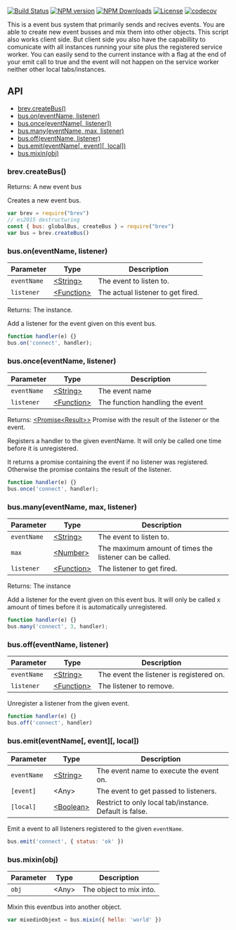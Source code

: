 [![Build Status][img-travis]][url-travis]
[![NPM version][img-npm]][url-npm]
[![NPM Downloads][img-downloads]][url-downloads]
[![License][img-license]][url-license]
[![codecov][img-cc]][url-cc]

This is a event bus system that primarily sends and recives events. You are able to create
new event busses and mix them into other objects. This script also works client side. But 
client side you also have the capabillity to comunicate with all instances running your site
plus the registered service worker. You can easily send to the current instance with a flag 
at the end of your emit call to true and the event will not happen on the service worker 
neither other local tabs/instances.

## API

- [brev.createBus()](#brevcreatebus)
- [bus.on(eventName, listener)](#busoneventname-listener)
- [bus.once(eventName[, listener])](#busonceeventname-listener)
- [bus.many(eventName, max, listener)](#busmanyeventname-max-listener)
- [bus.off(eventName, listener)](#busoffeventname-listener)
- [bus.emit(eventName[, event][, local])](#busemiteventname-event-local)
- [bus.mixin(obj)](#busmixinobj)

### brev.createBus()
Returns: A new event bus

Creates a new event bus.

```js
var brev = require("brev")
// es2015 destructuring
const { bus: globalBus, createBus } = require("brev")
var bus = brev.createBus()
```

### bus.on(eventName, listener)
|Parameter|Type|Description|
|-|-|-|
|`eventName`|[\<String>][mdn-str]|The event to listen to.|
|`listener`|[\<Function>][mdn-fun]|The actual listener to get fired.|

Returns: The instance.

Add a listener for the event given on this event bus.

```js
function handler(e) {}
bus.on('connect', handler);
```

### bus.once(eventName, listener)
|Parameter|Type|Description|
|-|-|-|
|`eventName`|[\<String>][mdn-str]|The event name|
|`listener`|[\<Function>][mdn-fun]|The function handling the event|

Returns: [\<Promise\<Result>>][mdn-prm] Promise with the result of the listener or the event.

Registers a handler to the given eventName.
It will only be called one time before it is unregistered.

It returns a promise containing the event if no listener was registered.
Otherwise the promise contains the result of the listener.

```js
function handler(e) {}
bus.once('connect', handler);
```

### bus.many(eventName, max, listener)
|Parameter|Type|Description|
|-|-|-|
|`eventName`|[\<String>][mdn-str]|The event to listen to.|
|`max`|[\<Number>][mdn-num]|The maximum amount of times the listener can be called.|
|`listener`|[\<Function>][mdn-fun]|The listener to get fired.|

Returns: The instance

Add a listener for the event given on this event bus.
It will only be called x amount of times before it is automatically unregistered.

```js
function handler(e) {}
bus.many('connect', 3, handler);
```

### bus.off(eventName, listener)
|Parameter|Type|Description|
|-|-|-|
|`eventName`|[\<String>][mdn-str]|The event the listener is registered on.|
|`listener`|[\<Function>][mdn-fun]|The listener to remove.|

Unregister a listener from the given event.

```js
function handler(e) {}
bus.off('connect', handler)
```

### bus.emit(eventName\[, event][, local])
|Parameter|Type|Description|
|-|-|-|
|`eventName`|[\<String>][mdn-str]|The event name to execute the event on.|
|`[event]`|\<Any>|The event to get passed to listeners.|
|`[local]`|[\<Boolean>][mdn-bol]|Restrict to only local tab/instance. Default is false.|

Emit a event to all listeners registered to the given `eventName`.

```js
bus.emit('connect', { status: 'ok' })
```

### bus.mixin(obj)
|Parameter|Type|Description|
|-|-|-|
|`obj`|\<Any>|The object to mix into.|

Mixin this eventbus into another object.

```js
var mixedinObjext = bus.mixin({ hello: 'world' })
```

[mdn-str]: https://developer.mozilla.org/en-US/docs/Web/JavaScript/Reference/Global_Objects/String
[mdn-fun]: https://developer.mozilla.org/en-US/docs/Web/JavaScript/Reference/Global_Objects/Function
[mdn-num]: https://developer.mozilla.org/en-US/docs/Web/JavaScript/Reference/Global_Objects/Number
[mdn-obj]: https://developer.mozilla.org/en-US/docs/Web/JavaScript/Reference/Global_Objects/Object
[mdn-bol]: https://developer.mozilla.org/en-US/docs/Web/JavaScript/Reference/Global_Objects/Boolean
[mdn-arr]: https://developer.mozilla.org/en-US/docs/Web/JavaScript/Reference/Global_Objects/Array
[mdn-prm]: https://developer.mozilla.org/en-US/docs/Web/JavaScript/Reference/Global_Objects/Promise

[url-travis]: https://travis-ci.org/ocpu/Brev
[url-npm]: https://npmjs.org/package/brev
[url-license]: lisense.md
[url-downloads]: https://npmjs.org/package/brev
[url-cc]: https://codecov.io/gh/ocpu/Brev

[img-travis]: https://img.shields.io/travis/ocpu/Brev.svg?style=flat-square
[img-npm]: https://img.shields.io/npm/v/brev.svg?style=flat-square
[img-license]: https://img.shields.io/npm/l/brev.svg?style=flat-square
[img-downloads]: https://img.shields.io/npm/dm/brev.svg?style=flat-square
[img-cc]: https://img.shields.io/codecov/c/github/ocpu/Brev/master.svg?style=flat-square
